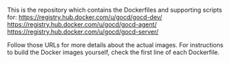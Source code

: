This is the repository which contains the Dockerfiles and supporting scripts for:
https://registry.hub.docker.com/u/gocd/gocd-dev/
https://registry.hub.docker.com/u/gocd/gocd-agent/
https://registry.hub.docker.com/u/gocd/gocd-server/

Follow those URLs for more details about the actual images. For instructions to build the Docker images yourself, check
the first line of each Dockerfile.
